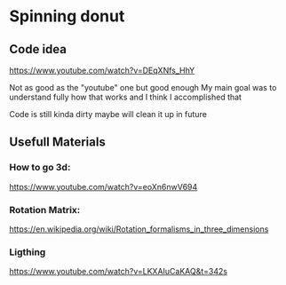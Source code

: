 # Spinning donut

## Code idea
https://www.youtube.com/watch?v=DEqXNfs_HhY

Not as good as the "youtube" one but good enough
My main goal was to understand fully how that works and I think I accomplished that

Code is still kinda dirty maybe will clean it up in future

## Usefull Materials

### How to go 3d:
https://www.youtube.com/watch?v=eoXn6nwV694

### Rotation Matrix:
https://en.wikipedia.org/wiki/Rotation_formalisms_in_three_dimensions

### Ligthing
https://www.youtube.com/watch?v=LKXAIuCaKAQ&t=342s
